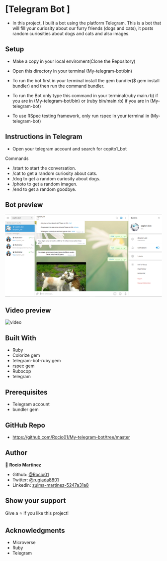 # [Telegram Bot ]

- In this project, I built a bot using the platform Telegram. This is a bot that will fill your curiosity about our furry friends (dogs and cats), it posts random curiosities about dogs and cats and also images.

 
## Setup

- Make a copy in your local enviroment(Clone the Repository)

- Open this directory in your terminal (My-telegram-bot/bin)

- To run the bot first in your terminal install the gem bundler($ gem install bundler) and then run the command bundler.

- To run the Bot only type this command in your terminal(ruby main.rb) if you are in (My-telegram-bot/bin) or (ruby bin/main.rb) if you are in (My-telegram-bot)

- To use RSpec testing framework, only run rspec in your terminal in (My-telegram-bot)

## Instructions in Telegram

- Open your telegram account and search for copito1_bot

Commands
- /start to start the conversation.
- /cat to get a random curiosity about cats.
- /dog to get a random curiosity about dogs.
- /photo to get a random imagen.
- /end to get a random goodbye.

## Bot preview

![screenshot](Captura-telegram.PNG)

## Video preview

![video](https://www.loom.com/share/2eae4a8097f64dafb0e43ac9da6009a9)

## Built With

- Ruby
- Colorize gem
- telegram-bot-ruby gem
- rspec gem
- Rubocop
- telegram


## Prerequisites

- Telegram account
- bundler gem


## GitHub Repo

-  https://github.com/Rocio01/My-telegram-bot/tree/master


## Author


👤 **Rocio Martinez**

- Github: [@Rocio01](https://github.com/Rocio01)
- Twitter: [@rugiada8801](https://twitter.com/rugiada8801)
- Linkedin: [zulma-martinez-5247a31a8](https://www.linkedin.com/in/zulma-martinez-5247a31a8/)


## Show your support

Give a ⭐️ if you like this project!

## Acknowledgments

- Microverse
- Ruby
- Telegram

